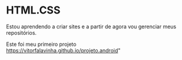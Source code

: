 # HTML.CSS

Estou aprendendo a criar sites e a partir de agora vou gerenciar meus repositórios. 

Este foi meu primeiro projeto https://vitorfalavinha.github.io/projeto.android"
